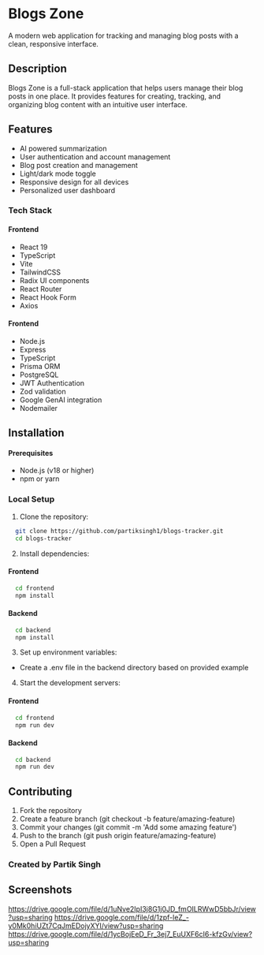 
# Blogs Zone


A modern web application for tracking and managing blog posts with a clean, responsive interface.

## Description
Blogs Zone is a full-stack application that helps users manage their blog posts in one place. It provides features for creating, tracking, and organizing blog content with an intuitive user interface.

## Features
- AI powered summarization
- User authentication and account management
- Blog post creation and management
- Light/dark mode toggle
- Responsive design for all devices
- Personalized user dashboard

### Tech Stack

#### Frontend
- React 19
- TypeScript
- Vite
- TailwindCSS
- Radix UI components
- React Router
- React Hook Form
- Axios
#### Frontend
- Node.js
- Express
- TypeScript
- Prisma ORM
- PostgreSQL
- JWT Authentication
- Zod validation
- Google GenAI integration
- Nodemailer

## Installation
#### Prerequisites
- Node.js (v18 or higher)
- npm or yarn
### Local Setup
1) Clone the repository:

```bash
  git clone https://github.com/partiksingh1/blogs-tracker.git
  cd blogs-tracker
```
2. Install dependencies:
#### Frontend
```bash
  cd frontend
  npm install
```
#### Backend
```bash
  cd backend
  npm install
 ```
3. Set up environment variables:
- Create a .env file in the backend directory based on provided example
4. Start the development servers:
#### Frontend
```bash
  cd frontend
  npm run dev
```
#### Backend
```bash
  cd backend
  npm run dev
 ```

## Contributing
1. Fork the repository
2. Create a feature branch (git checkout -b feature/amazing-feature)
3. Commit your changes (git commit -m 'Add some amazing feature')
4. Push to the branch (git push origin feature/amazing-feature)
5. Open a Pull Request

### Created by Partik Singh
## Screenshots

https://drive.google.com/file/d/1uNve2IpI3j8G1j0JD_fmOILRWwD5bbJr/view?usp=sharing
https://drive.google.com/file/d/1zpf-leZ_-y0Mk0hiUZt7CqJmEDojyXYI/view?usp=sharing
https://drive.google.com/file/d/1ycBojEeD_Fr_3ej7_EuUXF6cI6-kfzGv/view?usp=sharing
